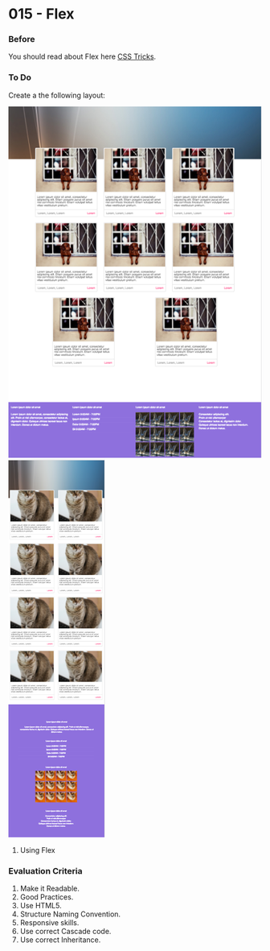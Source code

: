 # 015 - Flex

### Before 
You should read about Flex here [CSS Tricks][1].

### To Do

Create a the following layout:

![alt-text-1](solved/desktop.jpg) ![alt-text-2](solved/tablet.jpg)

1. Using Flex

### Evaluation Criteria

1. Make it Readable.
2. Good Practices.
3. Use HTML5.
4. Structure Naming Convention.
5. Responsive skills.
6. Use correct Cascade code.
7. Use correct Inheritance.

 [1]: https://css-tricks.com/snippets/css/a-guide-to-flexbox/
